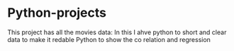 # Python-projects
This project has all the movies data:
In this I ahve python to short and clear data to make it redable
Python to show the co relation and regression 
